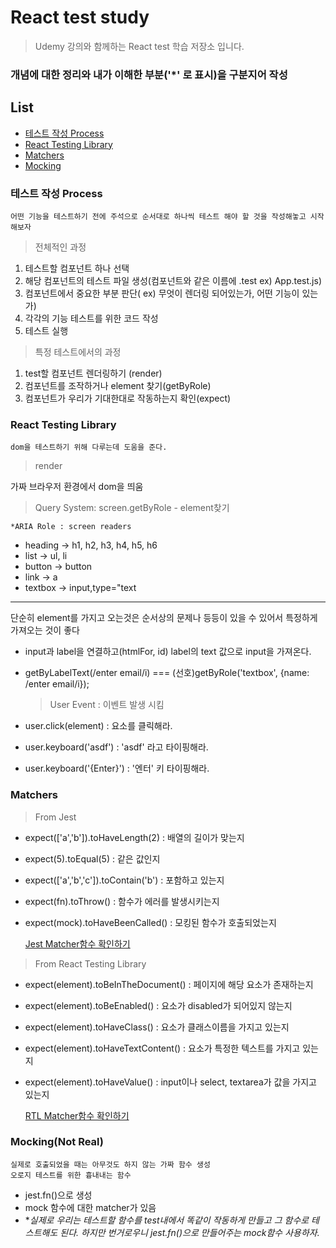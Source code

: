 # React test study

> Udemy 강의와 함께하는 React test 학습 저장소 입니다.

### 개념에 대한 정리와 내가 이해한 부분('\*' 로 표시)을 구분지어 작성

## List

- [테스트 작성 Process](#테스트-작성-process)
- [React Testing Library](#react-testing-library)
- [Matchers](#matchers)
- [Mocking](#mocking)

### 테스트 작성 Process

    어떤 기능을 테스트하기 전에 주석으로 순서대로 하나씩 테스트 해야 할 것을 작성해놓고 시작해보자

> 전체적인 과정

1. 테스트할 컴포넌트 하나 선택
2. 해당 컴포넌트의 테스트 파일 생성(컴포넌트와 같은 이름에 .test ex) App.test.js)
3. 컴포넌트에서 중요한 부분 판단( ex) 무엇이 렌더링 되어있는가, 어떤 기능이 있는가)
4. 각각의 기능 테스트를 위한 코드 작성
5. 테스트 실행

> 특정 테스트에서의 과정

1. test할 컴포넌트 렌더링하기 (render)
2. 컴포넌트를 조작하거나 element 찾기(getByRole)
3. 컴포넌트가 우리가 기대한대로 작동하는지 확인(expect)

### React Testing Library

    dom을 테스트하기 위해 다루는데 도움을 준다.

> render

가짜 브라우저 환경에서 dom을 띄움

> Query System: screen.getByRole - element찾기

    *ARIA Role : screen readers

- heading -> h1, h2, h3, h4, h5, h6
- list -> ul, li
- button -> button
- link -> a
- textbox -> input,type="text

---

단순히 element를 가지고 오는것은 순서상의 문제나 등등이 있을 수 있어서 특정하게 가져오는 것이 좋다

- input과 label을 연결하고(htmlFor, id) label의 text 값으로 input을 가져온다.
- getByLabelText(/enter email/i) === (선호)getByRole('textbox', {name: /enter email/i});

  > User Event : 이벤트 발생 시킴

- user.click(element) : 요소를 클릭해라.
- user.keyboard('asdf') : 'asdf' 라고 타이핑해라.
- user.keyboard('{Enter}') : '엔터' 키 타이핑해라.

### Matchers

> From Jest

- expect(['a','b']).toHaveLength(2) : 배열의 길이가 맞는지
- expect(5).toEqual(5) : 같은 값인지
- expect(['a','b','c']).toContain('b') : 포함하고 있는지
- expect(fn).toThrow() : 함수가 에러를 발생시키는지
- expect(mock).toHaveBeenCalled() : 모킹된 함수가 호출되었는지

  [Jest Matcher함수 확인하기](https://jestjs.io/docs/expect)

> From React Testing Library

- expect(element).toBeInTheDocument() : 페이지에 해당 요소가 존재하는지
- expect(element).toBeEnabled() : 요소가 disabled가 되어있지 않는지
- expect(element).toHaveClass() : 요소가 클래스이름을 가지고 있는지
- expect(element).toHaveTextContent() : 요소가 특정한 텍스트를 가지고 있는지
- expect(element).toHaveValue() : input이나 select, textarea가 값을 가지고 있는지

  [RTL Matcher함수 확인하기](https://github.com/testing-library/jest-dom#custom-matchers)

### Mocking(Not Real)

    실제로 호출되었을 때는 아무것도 하지 않는 가짜 함수 생성
    오로지 테스트를 위한 흉내내는 함수

- jest.fn()으로 생성
- mock 함수에 대한 matcher가 있음
- \*_실제로 우리는 테스트할 함수를 test내에서 똑같이 작동하게 만들고 그 함수로 테스트해도 된다. 하지만 번거로우니 jest.fn()으로 만들어주는 mock함수 사용하자._
